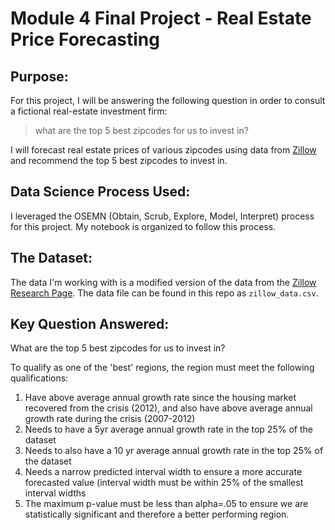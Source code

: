 
# Module 4 Final Project - Real Estate Price Forecasting

## Purpose:
For this project, I will be answering the following question in order to consult a fictional real-estate investment firm:

> what are the top 5 best zipcodes for us to invest in?

I will forecast real estate prices of various zipcodes using data from [Zillow](https://www.zillow.com/research/data/) and recommend the top 5 best zipcodes to invest in.

## Data Science Process Used:
I leveraged the OSEMN (Obtain, Scrub, Explore, Model, Interpret) process for this project. My notebook is organized to follow this process.

## The Dataset:
The data I'm working with is a modified version of the data from the [Zillow Research Page](https://www.zillow.com/research/data/). The data file can be found in this repo as `zillow_data.csv`.

## Key Question Answered:
What are the top 5 best zipcodes for us to invest in?

To qualify as one of the 'best' regions, the region must meet the following qualifications: 
1. Have above average annual growth rate since the housing market recovered from the crisis (2012), and also have above average annual growth rate during the crisis (2007-2012)
2. Needs to have a 5yr average annual growth rate in the top 25% of the dataset
3. Needs to also have a 10 yr average annual growth rate in the top 25% of the dataset
4. Needs a narrow predicted interval width to ensure a more accurate forecasted value (interval width must be within 25% of the smallest interval widths
5. The maximum p-value must be less than alpha=.05 to ensure we are statistically significant and therefore a better performing region.
